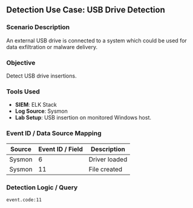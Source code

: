 ## Detection Use Case: USB Drive Detection

### Scenario Description
An external USB drive is connected to a system which could be used for data exfiltration or malware delivery.

### Objective
Detect USB drive insertions.

### Tools Used
- **SIEM**: ELK Stack
- **Log Source**: Sysmon
- **Lab Setup**: USB insertion on monitored Windows host.

### Event ID / Data Source Mapping
|Source|	Event ID / Field |	Description |
|------|-------------------|--------------|
|Sysmon|	      6          | Driver loaded|
|Sysmon|	     11	         | File created |

### Detection Logic / Query
```dsl
event.code:11 
```
